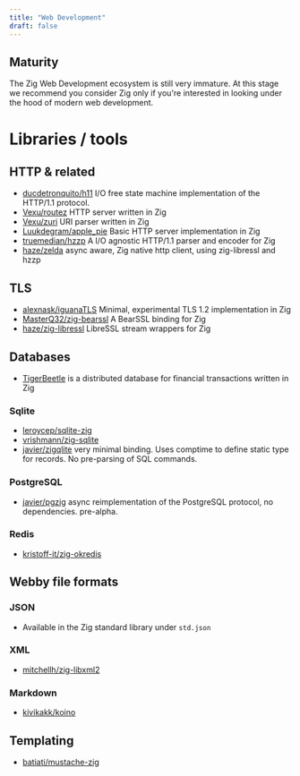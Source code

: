 ```yaml
---
title: "Web Development"
draft: false
---
```


## Maturity
The Zig Web Development ecosystem is still very immature.
At this stage we recommend you consider Zig only if you're interested in 
looking under the hood of modern web development. 


# Libraries / tools

## HTTP & related 
- [ducdetronquito/h11](https://github.com/ducdetronquito/h11) 
   I/O free state machine implementation of the HTTP/1.1 protocol.
- [Vexu/routez](https://github.com/Vexu/routez) 
   HTTP server written in Zig 
- [Vexu/zuri](https://github.com/Vexu/zuri) 
   URI parser written in Zig
- [Luukdegram/apple_pie](https://github.com/Luukdegram/apple_pie)
   Basic HTTP server implementation in Zig
- [truemedian/hzzp](https://github.com/truemedian/hzzp)
   A I/O agnostic HTTP/1.1 parser and encoder for Zig
- [haze/zelda](https://github.com/haze/zelda)
   async aware, Zig native http client, using zig-libressl and hzzp
   
## TLS

- [alexnask/iguanaTLS](https://github.com/alexnask/iguanaTLS)
  Minimal, experimental TLS 1.2 implementation in Zig
- [MasterQ32/zig-bearssl](https://github.com/MasterQ32/zig-bearssl)
  A BearSSL binding for Zig
- [haze/zig-libressl](https://github.com/haze/zig-libressl)
  LibreSSL stream wrappers for Zig

## Databases
- [TigerBeetle](https://tigerbeetle.com) is a distributed database for financial transactions written in Zig

### Sqlite
- [leroycep/sqlite-zig](https://github.com/leroycep/sqlite-zig)
- [vrishmann/zig-sqlite](https://github.com/vrischmann/zig-sqlite)
- [javier/zigqlite](https://chiselapp.com/user/javier/repository/zigqlite)
  very minimal binding.  Uses comptime to define static type for records.  No pre-parsing of SQL commands.
  
### PostgreSQL
- [javier/pgzig](https://chiselapp.com/user/javier/repository/pgzig)
  async reimplementation of the PostgreSQL protocol, no dependencies.  pre-alpha.

### Redis
- [kristoff-it/zig-okredis](https://github.com/kristoff-it/zig-okredis)

## Webby file formats

### JSON
- Available in the Zig standard library under `std.json`

### XML
- [mitchellh/zig-libxml2](https://github.com/mitchellh/zig-libxml2)

### Markdown
- [kivikakk/koino](https://github.com/kivikakk/koino)

## Templating
- [batiati/mustache-zig](https://github.com/batiati/mustache-zig)

